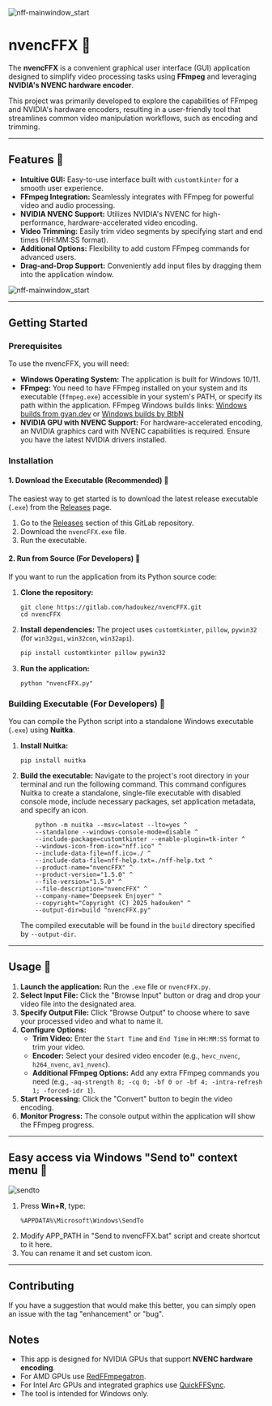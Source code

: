 ![nff-mainwindow_start](screenshots/nff-mainwindow_start.png)

# nvencFFX 🚀

The **nvencFFX** is a convenient graphical user interface (GUI) application designed to simplify video processing tasks using **FFmpeg** and leveraging **NVIDIA's NVENC hardware encoder**.

This project was primarily developed to explore the capabilities of FFmpeg and NVIDIA's hardware encoders, resulting in a user-friendly tool that streamlines common video manipulation workflows, such as encoding and trimming.

---

## Features 🎥

* **Intuitive GUI:** Easy-to-use interface built with `customtkinter` for a smooth user experience.
* **FFmpeg Integration:** Seamlessly integrates with FFmpeg for powerful video and audio processing.
* **NVIDIA NVENC Support:** Utilizes NVIDIA's NVENC for high-performance, hardware-accelerated video encoding.
* **Video Trimming:** Easily trim video segments by specifying start and end times (HH:MM:SS format).
* **Additional Options:** Flexibility to add custom FFmpeg commands for advanced users.
* **Drag-and-Drop Support:** Conveniently add input files by dragging them into the application window.

![nff-mainwindow_start](screenshots/nff-mainwindow_settings.png)

---

## Getting Started

### Prerequisites

To use the nvencFFX, you will need:

* **Windows Operating System:** The application is built for Windows 10/11.
* **FFmpeg:** You need to have FFmpeg installed on your system and its executable (`ffmpeg.exe`) accessible in your system's PATH, or specify its path within the application.
FFmpeg Windows builds links: [Windows builds from gyan.dev](https://www.gyan.dev/ffmpeg/builds/) or [Windows builds by BtbN](https://github.com/BtbN/FFmpeg-Builds/releases)
* **NVIDIA GPU with NVENC Support:** For hardware-accelerated encoding, an NVIDIA graphics card with NVENC capabilities is required. Ensure you have the latest NVIDIA drivers installed.

### Installation

#### 1. Download the Executable (Recommended) 🚀

The easiest way to get started is to download the latest release executable (`.exe`) from the [Releases](https://gitlab.com/hadoukez/nvencFFX/-/releases) page.

1.  Go to the [Releases](https://gitlab.com/hadoukez/nvencFFX/-/releases) section of this GitLab repository.
2.  Download the `nvencFFX.exe` file.
3.  Run the executable.

#### 2. Run from Source (For Developers) 🔧

If you want to run the application from its Python source code:

1.  **Clone the repository:**
    ```
    git clone https://gitlab.com/hadoukez/nvencFFX.git
    cd nvencFFX
    ```
2.  **Install dependencies:**
    The project uses `customtkinter`, `pillow`, `pywin32` (for `win32gui`, `win32con`, `win32api`).
    ```bash
    pip install customtkinter pillow pywin32
    ```
3.  **Run the application:**
    ```
    python "nvencFFX.py"
    ```

### Building Executable (For Developers) 🔧

You can compile the Python script into a standalone Windows executable (`.exe`) using **Nuitka**.

1.  **Install Nuitka:**
    ```
    pip install nuitka
    ```
2.  **Build the executable:**
    Navigate to the project's root directory in your terminal and run the following command. This command configures Nuitka to create a standalone, single-file executable with disabled console mode, include necessary packages, set application metadata, and specify an icon.

    ```
        python -m nuitka --msvc=latest --lto=yes ^
        --standalone --windows-console-mode=disable ^
        --include-package=customtkinter --enable-plugin=tk-inter ^
        --windows-icon-from-ico="nff.ico" ^
        --include-data-file=nff.ico=./ ^
        --include-data-file=nff-help.txt=./nff-help.txt ^
        --product-name="nvencFFX" ^
        --product-version="1.5.0" ^
        --file-version="1.5.0" ^
        --file-description="nvencFFX" ^
        --company-name="Deepseek Enjoyer" ^
        --copyright="Copyright (C) 2025 hadouken" ^
        --output-dir=build "nvencFFX.py"
    ```
    The compiled executable will be found in the `build` directory specified by `--output-dir`.

---

## Usage 🎥

1.  **Launch the application:** Run the `.exe` file or `nvencFFX.py`.
2.  **Select Input File:** Click the "Browse Input" button or drag and drop your video file into the designated area.
3.  **Specify Output File:** Click "Browse Output" to choose where to save your processed video and what to name it.
4.  **Configure Options:**
    * **Trim Video:** Enter the `Start Time` and `End Time` in `HH:MM:SS` format to trim your video.
    * **Encoder:** Select your desired video encoder (e.g., `hevc_nvenc`, `h264_nvenc`, `av1_nvenc`).
    * **Additional FFmpeg Options:** Add any extra FFmpeg commands you need (e.g., `-aq-strength 8; -cq 0; -bf 0 or -bf 4; -intra-refresh 1; -forced-idr 1`).
5.  **Start Processing:** Click the "Convert" button to begin the video encoding.
6.  **Monitor Progress:** The console output within the application will show the FFmpeg progress.

---

##  Easy access via Windows "Send to" context menu 📁

![sendto](screenshots/sendto.png)

1. Press **Win+R**, type:
   ```
   %APPDATA%\Microsoft\Windows\SendTo
   ```
2. Modify APP_PATH in "Send to nvencFFX.bat" script and create shortcut to it here.
3. You can rename it and set custom icon.

---

## Contributing

If you have a suggestion that would make this better, you can simply open an issue with the tag "enhancement" or "bug".

## Notes

- This app is designed for NVIDIA GPUs that support **NVENC hardware encoding**.
- For AMD GPUs use [RedFFmpegatron](https://gitlab.com/hadoukez/redffmpegatron).
- For Intel Arc GPUs and integrated graphics use [QuickFFSync](https://gitlab.com/hadoukez/quickffsync).
- The tool is intended for Windows only.